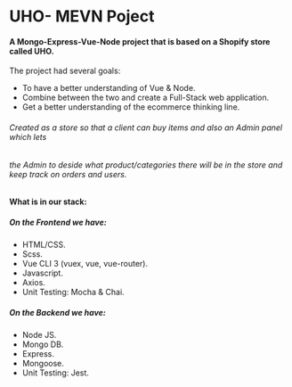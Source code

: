 # UHO- MEVN Poject

#### A Mongo-Express-Vue-Node project that is based on a Shopify store called UHO.

The project had several goals:
* To have a better understanding of Vue & Node.
* Combine between the two and create a Full-Stack web application.
* Get a better understanding of the ecommerce thinking line.

###### Created as a store so that a client can buy items and also an Admin panel which lets 
###### the Admin to deside what product/categories there will be in the store and keep track on orders and users.



#### What is in our stack:
##### On the Frontend we have:
* HTML/CSS.
* Scss.
* Vue CLI 3 (vuex, vue, vue-router).
* Javascript.
* Axios.
* Unit Testing: Mocha & Chai.


##### On the Backend we have:
* Node JS.
* Mongo DB.
* Express.
* Mongoose.
* Unit Testing: Jest.

